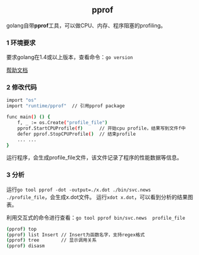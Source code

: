 ## <center> pprof </center>

golang自带**pprof**工具，可以做CPU、内存、程序阻塞的profiling。

### 1 环境要求
要求golang在1.4或以上版本，查看命令：`go version`

[帮助文档](https://github.com/hyper-carrot/go_command_tutorial/blob/master/0.12.md)

### 2 修改代码
```sh
import "os"
import "runtime/pprof"  // 引用pprof package

func main() () {
	f, _ := os.Create("profile_file")  
    pprof.StartCPUProfile(f)      // 开始cpu profile，结果写到文件f中  
    defer pprof.StopCPUProfile()  // 结束profile
	... ...
}
```
运行程序，会生成profile_file文件，该文件记录了程序的性能数据等信息。

### 3 分析
运行`go tool pprof -dot -output=./x.dot ./bin/svc.news  ./profile_file`，会生成x.dot文件。
运行`xdot x.dot`，可以看到分析的结果图表。

利用交互式的命令进行查看：`go tool pprof bin/svc.news  profile_file`
```sh
(pprof) top
(pprof) list Insert // Insert为函数名字，支持regex格式
(pprof) tree        // 显示调用关系
(pprof) disasm
```

